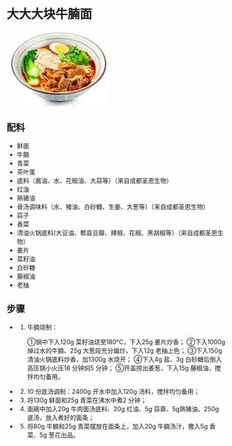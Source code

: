 # 大大大块牛腩面

![大大大块牛腩面](../images/大大大块牛腩面.png)

## 配料

- 鲜面
- 牛腩
- 青菜
- 茶叶蛋
- 底料（酱油、水、花椒油、大蒜等）（来自成都圣恩生物）
- 红油
- 熟猪油
- 骨汤调味料（水、猪油、白砂糖、生姜、大葱等）（来自成都圣恩生物）
- 蒜子
- 香菜
- 清油火锅底料(大豆油、郫县豆瓣、辣椒、花椒、黑胡椒等）（来自成都圣恩生物）
- 姜片
- 菜籽油
- 白砂糖
- 藤椒油
- 老抽

## 步骤

- 1. 牛腩烧制：

     ①锅中下入120g 菜籽油烧至180℃，下入25g 姜片炒香；
     ②下入1000g 焯过水的牛腩、25g 大葱段充分煸炒，下入12g 老抽上色；
     ③下入150g 清油火锅底料炒香，加1300g 水烧开；
     ④下入4g 盐、3g 白砂糖后倒入高压锅小火压18 分钟焖5 分钟；
     ⑤开盖捞出姜葱，下入15g 藤椒油，搅拌均匀备用。

- 2. 10 份底汤调制：2400g 开水中加入120g 汤料，搅拌均匀备用；

- 3. 将130g 鲜面和25g 青菜在沸水中煮2 分钟；

- 4. 面碗中加入20g 牛肉面汤底料、20g 红油、5g 蒜蓉、5g熟猪油、250g 底汤，放入煮好的面条；

- 5. 将80g 牛腩和25g 青菜摆放在面条上，加入20g 牛腩汤汁，撒入5g 香菜、5g 葱花出品。
